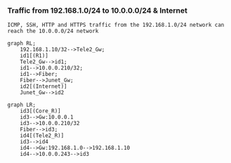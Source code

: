 
### Traffic from 192.168.1.0/24 to 10.0.0.0/24 & Internet

```ICMP, SSH, HTTP and HTTPS traffic from the 192.168.1.0/24 network can reach the 10.0.0.0/24 network```

```mermaid
graph RL;
    192.168.1.10/32-->Tele2_Gw;
    id1[(R1)]
    Tele2_Gw-->id1;
    id1-->10.0.0.210/32;
    id1-->Fiber;
    Fiber-->Junet_Gw;
    id2[(Internet)]
    Junet_Gw-->id2
```



```mermaid
graph LR;
    id3[(Core_R)]
    id3-->Gw:10.0.0.1
    id3-->10.0.0.210/32
    Fiber-->id3;
    id4[(Tele2_R)]
    id3-->id4
    id4-->Gw:192.168.1.0-->192.168.1.10
    id4-->10.0.0.243-->id3
```

